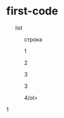 # first-code
<html>
 <head>
   <title>Title</title>
   <meta http-equiv="Content-Type" content="text/html; charset=utf-8">
 </head>
 <body> 
<ul>list
 <ol><p>строка</p></p></ol>
 <ol>1</ol>
 <ol>2</ol>
 <ol>3</ol>
  <ol>3</ol>
 <ol>4/ol>
</ul>
  <div>1</div>
 </body> 
</html>
